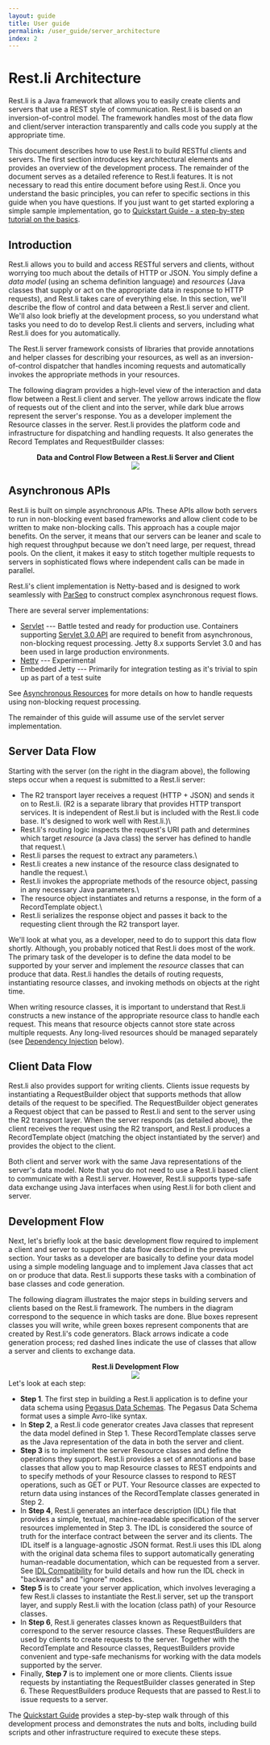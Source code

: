 ```yaml
---
layout: guide
title: User guide
permalink: /user_guide/server_architecture
index: 2
---
```


# Rest.li Architecture

Rest.li is a Java framework that allows you to easily create clients and
servers that use a REST style of communication. Rest.li is based on an
inversion-of-control model. The framework handles most of the data flow
and client/server interaction transparently and calls code you supply at
the appropriate time.

This document describes how to use Rest.li to build RESTful clients and
servers. The first section introduces key architectural elements and
provides an overview of the development process. The remainder of the
document serves as a detailed reference to Rest.li features. It is not
necessary to read this entire document before using Rest.li. Once you
understand the basic principles, you can refer to specific sections in
this guide when you have questions. If you just want to get started
exploring a simple sample implementation, go to [Quickstart Guide - a
step-by-step tutorial on the
basics](/rest.li/start/step_by_step).


## Introduction

Rest.li allows you to build and access RESTful servers and clients,
without worrying too much about the details of HTTP or JSON. You simply
define a *data model* (using an schema definition language) and
*resources* (Java classes that supply or act on the appropriate data in
response to HTTP requests), and Rest.li takes care of everything else.
In this section, we'll describe the flow of control and data between a
Rest.li server and client. We'll also look briefly at the development
process, so you understand what tasks you need to do to develop Rest.li
clients and servers, including what Rest.li does for you automatically.

The Rest.li server framework consists of libraries that provide
annotations and helper classes for describing your resources, as well as
an inversion-of-control dispatcher that handles incoming requests and
automatically invokes the appropriate methods in your resources.

The following diagram provides a high-level view of the interaction and
data flow between a Rest.li client and server. The yellow arrows
indicate the flow of requests out of the client and into the server,
while dark blue arrows represent the server's response. You as a
developer implement the Resource classes in the server. Rest.li provides
the platform code and infrastructure for dispatching and handling
requests. It also generates the Record Templates and RequestBuilder
classes:

<center>
<b>Data and Control Flow Between a Rest.li Server and
Client</b><br><img src="https://github.com/linkedin/rest.li/wiki/RestLiClientServerFlow.png">

</center>
<a id="wiki-ServerDataFlow"></a>

## Asynchronous APIs

Rest.li is built on simple asynchronous APIs. These APIs allow both
servers to run in non-blocking event based frameworks and allow client
code to be written to make non-blocking calls. This approach has a
couple major benefits. On the server, it means that our servers can be
leaner and scale to high request throughput because we don't need large,
per request, thread pools. On the client, it makes it easy to stitch
together multiple requests to servers in sophisticated flows where
independent calls can be made in parallel.

Rest.li's client implementation is Netty-based and is designed to work
seamlessly with [ParSeq](https://github.com/linkedin/parseq) to
construct complex asynchronous request flows.

There are several server implementations:

-   [Servlet](https://github.com/linkedin/rest.li/wiki/Rest.li-with-Servlet-Containers)
    --- Battle tested and ready for production use. Containers
    supporting [Servlet 3.0
    API](http://download.oracle.com/otndocs/jcp/servlet-3.0-fr-eval-oth-JSpec/)
    are required to benefit from asynchronous, non-blocking request
    processing. Jetty 8.x supports Servlet 3.0 and has been used in
    large production environments.
-   [Netty](https://github.com/linkedin/rest.li/wiki/Rest.li-with-Netty)
    --- Experimental
-   Embedded Jetty --- Primarily for integration testing as it's trivial
    to spin up as part of a test suite

See [Asynchronous
Resources](https://github.com/linkedin/rest.li/wiki/Rest.li-User-Guide#asynchronous-resources)
for more details on how to handle requests using non-blocking request
processing.

The remainder of this guide will assume use of the servlet server
implementation.

## Server Data Flow

Starting with the server (on the right in the diagram above), the
following steps occur when a request is submitted to a Rest.li server:

 - The R2 transport layer receives a request (HTTP + JSON) and sends it
on to Rest.li. (R2 is a separate library that provides HTTP transport
services. It is independent of Rest.li but is included with the Rest.li
code base. It's designed to work well with Rest.li.)\
- Rest.li's routing logic inspects the request's URI path and
determines which target *resource* (a Java class) the server has defined
to handle that request.\
- Rest.li parses the request to extract any parameters.\
- Rest.li creates a new instance of the resource class designated to
handle the request.\
- Rest.li invokes the appropriate methods of the resource object,
passing in any necessary Java parameters.\
- The resource object instantiates and returns a response, in the form
of a RecordTemplate object.\
- Rest.li serializes the response object and passes it back to the
requesting client through the R2 transport layer.

We'll look at what you, as a developer, need to do to support this data
flow shortly. Although, you probably noticed that Rest.li does most of
the work. The primary task of the developer is to define the data model
to be supported by your server and implement the *resource* classes that
can produce that data. Rest.li handles the details of routing requests,
instantiating resource classes, and invoking methods on objects at the
right time.

When writing resource classes, it is important to understand that
Rest.li constructs a new instance of the appropriate resource class to
handle each request. This means that resource objects cannot store state
across multiple requests. Any long-lived resources should be managed
separately (see [Dependency
Injection](/linkedin/rest.li/wiki/Rest.li-User-Guide/#dependency-injection)
below).

<a id="wiki-ClientDataFlow"></a>

## Client Data Flow

Rest.li also provides support for writing clients. Clients issue
requests by instantiating a RequestBuilder object that supports methods
that allow details of the request to be specified. The RequestBuilder
object generates a Request object that can be passed to Rest.li and sent
to the server using the R2 transport layer. When the server responds (as
detailed above), the client receives the request using the R2 transport,
and Rest.li produces a RecordTemplate object (matching the object
instantiated by the server) and provides the object to the client.

Both client and server work with the same Java representations of the
server's data model. Note that you do not need to use a Rest.li based
client to communicate with a Rest.li server. However, Rest.li supports
type-safe data exchange using Java interfaces when using Rest.li for
both client and server.

<a id="wiki-DevelopmentFlow"></a>

## Development Flow

Next, let's briefly look at the basic development flow required to
implement a client and server to support the data flow described in the
previous section. Your tasks as a developer are basically to define your
data model using a simple modeling language and to implement Java
classes that act on or produce that data. Rest.li supports these tasks
with a combination of base classes and code generation.

The following diagram illustrates the major steps in building servers
and clients based on the Rest.li framework. The numbers in the diagram
correspond to the sequence in which tasks are done. Blue boxes represent
classes you will write, while green boxes represent components that are
created by Rest.li's code generators. Black arrows indicate a code
generation process; red dashed lines indicate the use of classes that
allow a server and clients to exchange data.

<center>
<b>Rest.li Development
Flow</b><br><img src="https://github.com/linkedin/rest.li/wiki/RestLiCodeGen.png">

</center>
Let's look at each step:

-   **Step 1**. The first step in building a Rest.li application is to
    define your data schema using [Pegasus Data
    Schemas](/linkedin/rest.li/wiki/DATA-Data-Schema-and-Templates). The
    Pegasus Data Schema format uses a simple Avro-like syntax.
-   In **Step 2**, a Rest.li code generator creates Java classes that
    represent the data model defined in Step 1. These RecordTemplate
    classes serve as the Java representation of the data in both the
    server and client.
-   **Step 3** is to implement the server Resource classes and define
    the operations they support. Rest.li provides a set of annotations
    and base classes that allow you to map Resource classes to REST
    endpoints and to specify methods of your Resource classes to respond
    to REST operations, such as GET or PUT. Your Resource classes are
    expected to return data using instances of the RecordTemplate
    classes generated in Step 2.
-   In **Step 4**, Rest.li generates an interface description (IDL) file
    that provides a simple, textual, machine-readable specification of
    the server resources implemented in Step 3. The IDL is considered
    the source of truth for the interface contract between the server
    and its clients. The IDL itself is a language-agnostic JSON format.
    Rest.li uses this IDL along with the original data schema files to
    support automatically generating human-readable documentation, which
    can be requested from a server. See [IDL
    Compatibility](/linkedin/rest.li/wiki/Gradle-build-integration#compatibility)
    for build details and how run the IDL check in "backwards" and
    "ignore" modes.
-   **Step 5** is to create your server application, which involves
    leveraging a few Rest.li classes to instantiate the Rest.li server,
    set up the transport layer, and supply Rest.li with the location
    (class path) of your Resource classes.
-   In **Step 6**, Rest.li generates classes known as RequestBuilders
    that correspond to the server resource classes. These
    RequestBuilders are used by clients to create requests to the
    server. Together with the RecordTemplate and Resource classes,
    RequestBuilders provide convenient and type-safe mechanisms for
    working with the data models supported by the server.
-   Finally, **Step 7** is to implement one or more clients. Clients
    issue requests by instantiating the RequestBuilder classes generated
    in Step 6. These RequestBuilders produce Requests that are passed to
    Rest.li to issue requests to a server.

The [Quickstart
Guide](/rest.li/start/step_by_step)
provides a step-by-step walk through of this development process and
demonstrates the nuts and bolts, including build scripts and other
infrastructure required to execute these steps.
